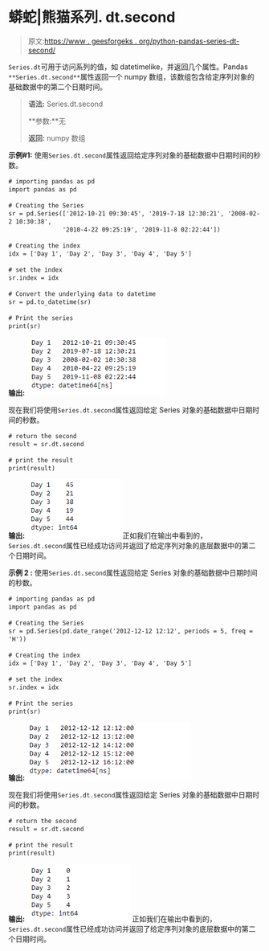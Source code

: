 # 蟒蛇|熊猫系列. dt.second

> 原文:[https://www . geesforgeks . org/python-pandas-series-dt-second/](https://www.geeksforgeeks.org/python-pandas-series-dt-second/)

`Series.dt`可用于访问系列的值，如 datetimelike，并返回几个属性。Pandas `**Series.dt.second**`属性返回一个 numpy 数组，该数组包含给定序列对象的基础数据中的第二个日期时间。

> **语法:** Series.dt.second
> 
> **参数:**无
> 
> **返回:** numpy 数组

**示例#1:** 使用`Series.dt.second`属性返回给定序列对象的基础数据中日期时间的秒数。

```
# importing pandas as pd
import pandas as pd

# Creating the Series
sr = pd.Series(['2012-10-21 09:30:45', '2019-7-18 12:30:21', '2008-02-2 10:30:38',
               '2010-4-22 09:25:19', '2019-11-8 02:22:44'])

# Creating the index
idx = ['Day 1', 'Day 2', 'Day 3', 'Day 4', 'Day 5']

# set the index
sr.index = idx

# Convert the underlying data to datetime 
sr = pd.to_datetime(sr)

# Print the series
print(sr)
```

**输出:**
![](img/7caa48afbe8572e6ccbf1344be2b69b1.png)

现在我们将使用`Series.dt.second`属性返回给定 Series 对象的基础数据中日期时间的秒数。

```
# return the second
result = sr.dt.second

# print the result
print(result)
```

**输出:**
![](img/8e23ffaa9edb6a673a265dca67abbbc1.png)
正如我们在输出中看到的，`Series.dt.second`属性已经成功访问并返回了给定序列对象的底层数据中的第二个日期时间。

**示例 2 :** 使用`Series.dt.second`属性返回给定 Series 对象的基础数据中日期时间的秒数。

```
# importing pandas as pd
import pandas as pd

# Creating the Series
sr = pd.Series(pd.date_range('2012-12-12 12:12', periods = 5, freq = 'H'))

# Creating the index
idx = ['Day 1', 'Day 2', 'Day 3', 'Day 4', 'Day 5']

# set the index
sr.index = idx

# Print the series
print(sr)
```

**输出:**
![](img/908e71bea04cea91346d089922a9b7ca.png)

现在我们将使用`Series.dt.second`属性返回给定 Series 对象的基础数据中日期时间的秒数。

```
# return the second
result = sr.dt.second

# print the result
print(result)
```

**输出:**
![](img/3fd896c608907061d149d9643ecb277f.png)
正如我们在输出中看到的，`Series.dt.second`属性已经成功访问并返回了给定序列对象的底层数据中的第二个日期时间。